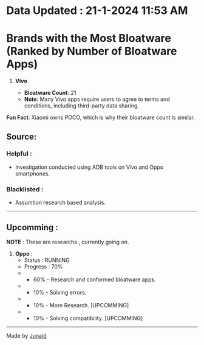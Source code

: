 # Data Updated : 21-1-2024 11:53 AM
# Brands with the Most Bloatware (Ranked by Number of Bloatware Apps)

1. **Vivo**

   - **Bloatware Count**: 21
   - **Note**: Many Vivo apps require users to agree to terms and conditions, including third-party data sharing.


**Fun Fact**: Xiaomi owns POCO, which is why their bloatware count is similar.

## Source:
### Helpful :
- Investigation conducted using ADB tools on Vivo and Oppo smartphones.

### Blacklisted :
- Assumtion research based analysis.
---
## Upcomming :
**NOTE** : These are researchs , currently  going  on.
1. **Oppo** :
	- Status : RUNNING
	- Progress : 70%
	-	- 60% - Research and conformed bloatware apps.
	-	- 10% - Solving errors.
	-	- 10% - More Research. [UPCOMMING]
	-	- 10% - Solving compatibility. [UPCOMMING]


---

Made by [Junaid](https://abujuni.dev)
